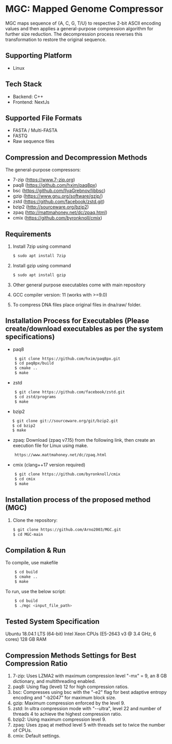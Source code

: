 #  MGC: Mapped Genome Compressor
MGC maps sequence of {A, C, G, T/U} to respective 2-bit ASCII encoding values and then applies a general-purpose compression algorithm for further size reduction. The decompression process reverses this transformation to restore the original sequence.

## Supporting Platform

- Linux

## Tech Stack

- Backend: C++
- Frontend: NextJs


## Supported File Formats

- FASTA / Multi-FASTA
- FASTQ
- Raw sequence files

## Compression and Decompression Methods

The general-purpose compressors:

- 7-zip (https://www.7-zip.org)
- paq8 (https://github.com/hxim/paq8px)
- bsc (https://github.com/IlyaGrebnov/libbsc)
- gzip (https://www.gnu.org/software/gzip/)
- zstd (https://github.com/facebook/zstd.git)
- bzip2 (http://sourceware.org/bzip2)
- zpaq (http://mattmahoney.net/dc/zpaq.html)
- cmix (https://github.com/byronknoll/cmix)

## Requirements
1. Install 7zip using command
    ```sh
    $ sudo apt install 7zip
    ```
2. Install gzip using command
    ```sh
    $ sudo apt install gzip
    ```
3. Other general purpose executables come with main repository

4. GCC compiler version: 11 (works with >=9.0)

5. To compress DNA files place original files in dna/raw/ folder.

## Installation Process for Executables (Please create/download executables as per the system specifications)

- paq8
```sh
    $ git clone https://github.com/hxim/paq8px.git
    $ cd paq8px/build
    $ cmake ..
    $ make
```
- zstd
```sh
    $ git clone https://github.com/facebook/zstd.git
    $ cd zstd/programs
    $ make
```
- bzip2
```sh
   $ git clone git://sourceware.org/git/bzip2.git
   $ cd bzip2
   $ make
```
- zpaq: Download (zpaq v7.15) from the following link, then create an execution file for Linux using make.
```sh
    https://www.mattmahoney.net/dc/zpaq.html
```
- cmix (clang++17 version required)
```sh
    $ git clone https://github.com/byronknoll/cmix
    $ cd cmix
    $ make
```
  
## Installation process of the proposed method (MGC)

1. Clone the repository:
    ```sh
   $ git clone https://github.com/Arno2003/MGC.git
   $ cd MGC-main
    ```

## Compilation & Run

To compile, use makefile

```sh
    $ cd build
    $ cmake ..
    $ make
```

To run, use the below script:

```sh
    $ cd build
    $ ./mgc <input_file_path>
```

    
## Tested System Specification

Ubuntu 18.04.1 LTS (64-bit) Intel Xeon CPUs (E5-2643 v3 @ 3.4 GHz, 6 cores) 128 GB RAM 

## Compression Methods Settings for Best Compression Ratio
1. 7-zip: Uses LZMA2 with maximum compression level "-mx" = 9, an 8 GB dictionary, and multithreading enabled.
2. paq8: Using flag (level) 12 for high compression ratios.
3. bsc: Compresses using bsc with the "-e2" flag for best adaptive entropy encoding and "-b2047" for maximum block size.
4. gzip: Maximum compression enforced by the level 9.
5. zstd: In ultra compression mode with "--ultra", level 22 and number of threads 4 to achieve the highest compression ratio.
6. bzip2: Using maximum compression level 9.
7. zpaq: Uses zpaq at method level 5 with threads set to twice the number of CPUs.
8. cmix: Default settings.
